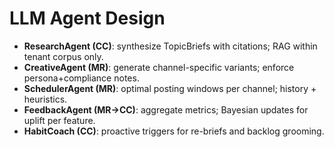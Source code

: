 # LLM Agent Design

- **ResearchAgent (CC)**: synthesize TopicBriefs with citations; RAG within tenant corpus only.
- **CreativeAgent (MR)**: generate channel-specific variants; enforce persona+compliance notes.
- **SchedulerAgent (MR)**: optimal posting windows per channel; history + heuristics.
- **FeedbackAgent (MR→CC)**: aggregate metrics; Bayesian updates for uplift per feature.
- **HabitCoach (CC)**: proactive triggers for re-briefs and backlog grooming.

